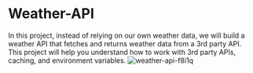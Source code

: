 # Weather-API
In this project, instead of relying on our own weather data, we will build a weather API that fetches and returns weather data from a 3rd party API. This project will help you understand how to work with 3rd party APIs, caching, and environment variables.
![weather-api-f8i1q](https://github.com/user-attachments/assets/982cdb7c-261b-462b-9a07-f7169ceaf42a)
